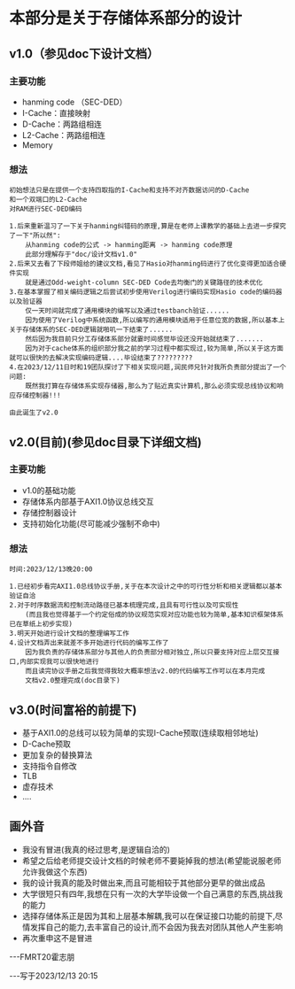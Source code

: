 # 本部分是关于存储体系部分的设计
## v1.0（参见doc下设计文档）

### 主要功能

* hanming code （SEC-DED）
* I-Cache：直接映射
* D-Cache：两路组相连
* L2-Cache：两路组相连
* Memory

### 想法

```
初始想法只是在提供一个支持四取指的I-Cache和支持不对齐数据访问的D-Cache
和一个双端口的L2-Cache
对RAM进行SEC-DED编码
```

```
1.后来重新温习了一下关于hanming纠错码的原理,算是在老师上课教学的基础上去进一步探究了一下"所以然":
	从hanming code的公式 -> hanming距离 -> hanming code原理
	此部分理解存于"doc/设计文档v1.0"	
2.后来又去看了下段师姐给的建议文档,看见了Hasio对hanming码进行了优化变得更加适合硬件实现
	就是通过Odd-weight-column SEC-DED Code去均衡门的关键路径的技术优化	
3.在基本掌握了相关编码逻辑之后尝试初步使用Verilog进行编码实现Hasio code的编码器以及验证器
	仅一天时间就完成了通用模块的编写以及通过testbanch验证......
	因为使用了Verilog中系统函数,所以编写的通用模块适用于任意位宽的数据,所以基本上关于存储体系的SEC-DED逻辑就啪叽一下结束了......
	然后因为我目前只分工存储体系部分就霎时间感觉毕设还没开始就结束了.......
	因为对于cache体系的组织部分我之前的学习过程中都实现过,较为简单,所以关于这方面就可以很快的去解决实现编码逻辑....毕设结束了?????????
4.在2023/12/11日时和19团队探讨了下相关实现问题,润民师兄针对我所负责部分提出了一个问题:
	既然我打算在存储体系实现存储器,那么为了贴近真实计算机,那么必须实现总线协议和响应存储控制器!!!

由此诞生了v2.0
```

## v2.0(目前)(参见doc目录下详细文档)

### 主要功能

* v1.0的基础功能
* 存储体系内部基于AXI1.0协议总线交互
* 存储控制器设计
* 支持初始化功能(尽可能减少强制不命中)

### 想法

```
时间:2023/12/13晚20:00

1.已经初步看完AXI1.0总线协议手册,关于在本次设计之中的可行性分析和相关逻辑都以基本验证自洽
2.对于时序数据流和控制流动路径已基本梳理完成,且具有可行性以及可实现性
	(而且我也觉得基于一个约定俗成的协议规范实现对应功能也较为简单,基本知识框架体系已在草纸上初步实现)
3.明天开始进行设计文档的整理编写工作
4.设计文档弄出来就差不多开始进行代码的编写工作了
	因为我负责的存储体系部分与其他人的负责部分相对独立,所以只要支持对应上层交互接口,内部实现我可以很快地进行
	而且读完协议手册之后我觉得我较大概率想法v2.0的代码编写工作可以在本月完成
	文档v2.0整理完成(doc目录下)
```

## v3.0(时间富裕的前提下)

+ 基于AXI1.0的总线可以较为简单的实现I-Cache预取(连续取相邻地址)
+ D-Cache预取
+ 更加复杂的替换算法
+ 支持指令自修改
+ TLB
+ 虚存技术
+ ....

## 画外音

* 我没有冒进(我真的经过思考,是逻辑自洽的)
* 希望之后给老师提交设计文档的时候老师不要毙掉我的想法(希望能说服老师允许我做这个东西)
* 我的设计我真的能及时做出来,而且可能相较于其他部分更早的做出成品
* 大学很短只有四年,我想在只有一次的大学毕设做一个自己满意的东西,挑战我的能力
* 选择存储体系正是因为其和上层基本解耦,我可以在保证接口功能的前提下,尽情发挥自己的能力,去丰富自己的设计,而不会因为我去对团队其他人产生影响
* 再次重申这不是冒进







---FMRT20霍志朋

---写于2023/12/13  20:15